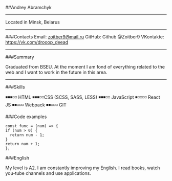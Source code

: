 
##Andrey Abramchyk

---

Located in Minsk, Belarus

---
###Contacts
Email: zoitber9@mail.ru
GitHub: Github @Zoitber9
VKontakte: https://vk.com/drooop_deead


---
###Summary

Graduated from BSEU. At the moment I am fond of everything related to the web and I want to work in the future in this area. 

---
###Skills


◾◾◾◽◽ HTML 
◾◾◾◽◽CSS (SCSS, SASS, LESS)
◾◾◾◽◽ JavaScript 
◾◽◽◽◽ React JS
◾◾◽◽◽ Webpack
◾◾◽◽◽ GIT

###Code examples


```
const func = (num) => {  
if (num > 0) {  
  return num - 1;  
}
return num + 1;  
};  
```


###English

My level is A2. I am constantly improving my English. I read books, watch you-tube channels and use applications.

